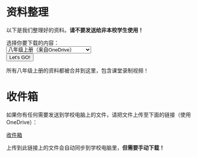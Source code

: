 # 资料整理

以下是我们整理好的资料。**请不要发送给非本校学生使用！**

<form id="form1" class="row">
    <label for="sel1" class="form-label">选择你要下载的内容：</label>
    <div class="col">
      <select onchange="showDescription()" id="sel1" class="form-select" name="sellist1">
        <option>八年级上册（来自OneDrive）</option>
        <option>八年级上册政治笔记整理（本站）</option>
        <option>八年级下册语文（来自OneDrive）</option>
        <option>八年级下册数学（来自OneDrive）</option>
        <option>八年级下册英语（来自OneDrive）</option>
        <option>八年级下册政治（来自OneDrive）</option>
        <option>八年级下册历史（来自OneDrive）</option>
        <option>八年级下册地理（来自OneDrive）</option>
        <option>八年级下册生物（来自OneDrive）</option>
        <option>八年级下册物理（来自OneDrive）</option>
        <option>App安装包（来自OneDrive）</option>
      </select>
    </div>
    <button  onclick="letsgo()" type="submit" class="btn btn-primary col">Let's GO!</button>
</form>

<p class="mt-3" id="demo">所有八年级上册的资料都被合并到这里，包含课堂录制视频！</p>

<script>
var form = document.getElementById("form1");
function showDescription() {
  var description = {
    "八年级上册（来自OneDrive）":"所有八年级上册的资料都被合并到这里，包含课堂录制视频！",
    "八年级上册政治笔记整理（本站）":"八年级上册的重要政治笔记，都在这里了！",
    "八年级下册语文（来自OneDrive）":"八年级下册的语文课件和综合性学习活动成品等。工作日期间，有新文件就立即更新！",
    "八年级下册数学（来自OneDrive）":"八年级下册的数学课件和《全品作业本》配套PPT及答案等。也许会更新。",
    "八年级下册英语（来自OneDrive）":"八年级下册的英语课件和报纸听力等。也许会更新。",
    "八年级下册政治（来自OneDrive）":"八年级下册的政治课件等。工作日期间，政治课下课就立即更新！",
    "八年级下册历史（来自OneDrive）":"八年级下册的历史课件和复习资料等。工作日期间，历史课下课就立即更新！",
    "八年级下册地理（来自OneDrive）":"八年级下册的地理课件和中招复习资料等。也许会更新。",
    "八年级下册生物（来自OneDrive）":"八年级下册的生物课件和中招复习资料等。工作日期间，有新文件就立即更新！",
    "八年级下册物理（来自OneDrive）":"八年级下册的物理课件和复习资料等。工作日期间有新文件就立即更新！",
    "App安装包（来自OneDrive）":"班级电脑上安装了许多App。这些App有可以根据时间切换背景的“WinDynamicDesktop”，切换主题的“AutoDarkMode”，不用电脑时的翻页时钟屏保的“FliqloScr”等等。这些App的安装包都汇总在这里，你可以直接下载安装。如果有能力的话，记得复制文件名去官网下载，支持它们的作者喔！"
  };
  document.getElementById("demo").innerHTML = description[form.elements[0].value];
}
function letsgo() {
  // var sel = document.getElementById("sel1");
  // var list = [];
  // var i;
  // for (i = 0; i < sel.length; i++) {
  //   list[list.length] = sel.options[i].text;
  // }
  var url = {
    "八年级上册（来自OneDrive）":"https://ym4qf-my.sharepoint.com/:f:/g/personal/class_ym4qf_onmicrosoft_com/Em9W0Bnc8SZMsEBaX6n9mVsBHhFJLt7jovrIGTHu-4PvTw?e=VPkOZP",
    "八年级上册政治笔记整理（本站）":"https://xiaocaozz.top/八年级上册｜政治学习资料整理",
    "八年级下册语文（来自OneDrive）":"https://ym4qf-my.sharepoint.com/:f:/g/personal/class_ym4qf_onmicrosoft_com/EhHo4W13UP9ImYwZTkcF2HQBZ4G2hJ9BG99SV4uOxfj1jQ?e=2a8zFV",
    "八年级下册数学（来自OneDrive）":"https://ym4qf-my.sharepoint.com/:f:/g/personal/class_ym4qf_onmicrosoft_com/ElDqQKAwcVtNjlMVKpfIVpUBYo1X8B9SSLtBAoYxBABxBQ?e=c2nFnL",
    "八年级下册英语（来自OneDrive）":"https://ym4qf-my.sharepoint.com/:f:/g/personal/class_ym4qf_onmicrosoft_com/EgLqtvWhC1FLsWcXxkA7K2sBPSCbmUNpM15WNwu5LiFb1g?e=cgEEnt",
    "八年级下册政治（来自OneDrive）":"https://ym4qf-my.sharepoint.com/:f:/g/personal/class_ym4qf_onmicrosoft_com/ElHEJ6Pbfk1MouuNdcpf4VwBUr1JGwLFY7W5dbTvagXTyg?e=Jb3mpT",
    "八年级下册历史（来自OneDrive）":"https://ym4qf-my.sharepoint.com/:f:/g/personal/class_ym4qf_onmicrosoft_com/Emq62LB0Ux5Eu2vz8Ao8V9YBLN07Ige9fr89HXCNIoJzWA?e=Rf3NEN",
    "八年级下册地理（来自OneDrive）":"https://ym4qf-my.sharepoint.com/:f:/g/personal/class_ym4qf_onmicrosoft_com/EhuXl14o3CtEnd7Y_LZ6zb4BNQs0F2c-_jpSVedUcUOZTw?e=SuVxHC",
    "八年级下册生物（来自OneDrive）":"https://ym4qf-my.sharepoint.com/:f:/g/personal/class_ym4qf_onmicrosoft_com/EldRDcAE-W5Oi9BqNii_UPgBbXZ7CWxaJixM0TESNXewZw?e=t9PlZ9",
    "八年级下册物理（来自OneDrive）":"https://ym4qf-my.sharepoint.com/:f:/g/personal/class_ym4qf_onmicrosoft_com/EnqpKqAEq1VMhgGRM2sDcVYBsfj3vJY-NU0sKfTd1MaMxw?e=KbCcbp",
    "App安装包（来自OneDrive）":"https://ym4qf-my.sharepoint.com/:f:/g/personal/class_ym4qf_onmicrosoft_com/EtUuoaqdkaZDiNd_6Gv1RQgBFHIvpFNND6G9_hECQPS2LQ?e=PCR0aZ"
  }
  window.open(url[form.elements[0].value]);
}
</script>

# 收件箱

如果你有任何需要发送到学校电脑上的文件，请把文件上传至下面的链接（使用OneDrive）：

<div class="d-grid mt-3">
    <a class="btn btn-primary" href="https://ym4qf-my.sharepoint.com/:f:/g/personal/class_ym4qf_onmicrosoft_com/EmsTsbQD5ltHrDMz3k3_z0UByMGGUvpGefwjC0lNwNTrOg?e=LubDXW">收件箱</a>
</div>

上传到此链接上的文件会自动同步到学校电脑里，**但需要手动下载！**
